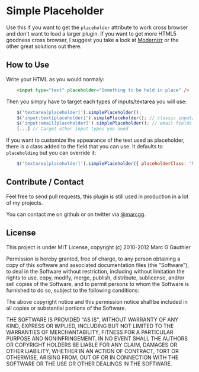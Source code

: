 Simple Placeholder
===

Use this if you want to get the `placeholder` attribute to work cross browser and don't want to load
a larger plugin. If you want to get more HTML5 goodness cross browser, I suggest you take a look
at [Modernizr](http://modernizr.com/) or the other great solutions out there.

How to Use
---

Write your HTML as you would normaly:
    
```html
    <input type="text" placeholder="Something to be held in place" />
```

Then you simply have to target each types of inputs/textarea you will use:

```javascript
    $('textarea[placeholder]').simplePlaceholder();
    $('input:text[placeholder]').simplePlaceholder(); // classic input[type=text]
    $('input:email[placeholder]').simplePlaceholder(); // email fields input[type=email]
    [...] // target other input types you need
```

If you want to customize the appearance of the text used as placeholder, 
there is a class added to the field that you can use. It defaults to `placeholding` but you can override it:

```javascript
    $('textarea[placeholder]').simplePlaceholder({ placeholderClass: "MyCustomClass" });
```

Contribute / Contact
---

Feel free to send pull requests, this plugin is still used in production in a lot of my projects.

You can contact me on github or on twitter via [@marcgg](http://twitter.com/marcgg).

License
---

This project is under MIT License, copyright (c) 2010-2012 Marc G Gauthier

Permission is hereby granted, free of charge, to any person obtaining
a copy of this software and associated documentation files (the
"Software"), to deal in the Software without restriction, including
without limitation the rights to use, copy, modify, merge, publish,
distribute, sublicense, and/or sell copies of the Software, and to
permit persons to whom the Software is furnished to do so, subject to
the following conditions:

The above copyright notice and this permission notice shall be
included in all copies or substantial portions of the Software.

THE SOFTWARE IS PROVIDED "AS IS", WITHOUT WARRANTY OF ANY KIND,
EXPRESS OR IMPLIED, INCLUDING BUT NOT LIMITED TO THE WARRANTIES OF
MERCHANTABILITY, FITNESS FOR A PARTICULAR PURPOSE AND NONINFRINGEMENT.
IN NO EVENT SHALL THE AUTHORS OR COPYRIGHT HOLDERS BE LIABLE FOR ANY
CLAIM, DAMAGES OR OTHER LIABILITY, WHETHER IN AN ACTION OF CONTRACT,
TORT OR OTHERWISE, ARISING FROM, OUT OF OR IN CONNECTION WITH THE
SOFTWARE OR THE USE OR OTHER DEALINGS IN THE SOFTWARE.
